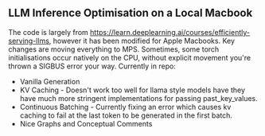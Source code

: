 ## LLM Inference Optimisation on a Local Macbook

The code is largely from https://learn.deeplearning.ai/courses/efficiently-serving-llms, however it has been modified for Apple Macbooks. Key changes are moving everything to MPS. Sometimes, some torch initialisations occur natively on the CPU, without explicit movement you're thrown a SIGBUS error your way.
Currently in repo:
  * Vanilla Generation
  * KV Caching - Doesn't work too well for llama style models have they have much more stringent implementations for passing past_key_values.
  * Continuous Batching - Currently fixing an error which causes kv caching to fail at the last token to be generated in the first batch.
  * Nice Graphs and Conceptual Comments
